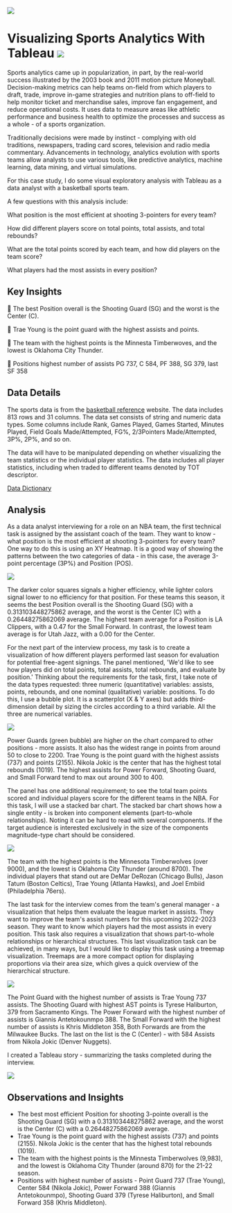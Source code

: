 <img src="images/Sports Analysis Project.png?raw=true"/>

# Visualizing Sports Analytics With Tableau <img src="/images/tableau_icon.png?raw=true"/>

Sports analytics came up in popularization, in part, by the real-world success illustrated by the 2003 book and 2011 motion picture Moneyball. Decision-making metrics can help teams on-field from which players to draft, trade, improve in-game strategies and nutrition plans to off-field to help monitor ticket and merchandise sales, improve fan engagement, and reduce operational costs. ​​​It uses data to measure areas like athletic performance and business health to optimize the processes and success as a whole - of a sports organization. 

Traditionally decisions were made by instinct - complying with old traditions, newspapers, trading card scores, television and radio media commentary. Advancements in technology, analytics evolution with sports teams allow analysts to use various tools, like predictive analytics, machine learning, data mining, and virtual simulations.

For this case study, I do some visual exploratory analysis with Tableau as a data analyst with a basketball sports team.

A few questions with this analysis include: 

What position is the most efficient at shooting 3-pointers for every team?

How did different players score on total points, total assists, and total rebounds?

What are the total points scored by each team, and how did players on the team score?

What players had the most assists in every position?


## **Key Insights**
🏀 The best Position overall is the Shooting Guard (SG) and the worst is the Center (C).

🏀 Trae Young is the point guard with the highest assists and points.

🏀 The team with the highest points is the Minnesta Timberwoves, and the lowest is Oklahoma City Thunder.

🏀 Positions highest number of assists PG 737, C 584, PF 388, SG 379, last SF 358


## **Data Details**
The sports data is from the [basketball reference](https://www.basketball-reference.com/leagues/NBA_2022_totals.html) website. The data includes 813 rows and 31 columns. The data set consists of string and numeric data types. Some columns include Rank, Games Played, Games Started, Minutes Played, Field Goals Made/Attempted, FG%, 2/3Pointers Made/Attempted, 3P%, 2P%, and so on.

The data will have to be manipulated depending on whether visualizing the team statistics or the individual player statistics. The data includes all player statistics, including when traded to different teams denoted by TOT descriptor.

[Data Dictionary](sports_data_dictionary.md)

## **Analysis**
As a data analyst interviewing for a role on an NBA team, the first technical task is assigned by the assistant coach of the team. They want to know - what position is the most efficient at shooting 3-pointers for every team?
One way to do this is using an XY Heatmap. It is a good way of showing the patterns between the two categories of data - in this case, the average 3-point percentage (3P%) and Position (POS). 

<img src="images/3pointers_Heatmap.png?raw=true"/>

The darker color squares signals a higher efficiency, while lighter colors signal lower to no efficiency for that position.
For these teams this season, it seems the best Position overall is the Shooting Guard (SG) with a 0.313103448275862 average, and the worst is the Center (C) with a 0.26448275862069 average. The highest team average for a Position is LA Clippers, with a 0.47 for the Small Forward. In contrast, the lowest team average is for Utah Jazz, with a 0.00 for the Center.


For the next part of the interview process, my task is to create a visualization of how different players performed last season for evaluation for potential free-agent signings. The panel mentioned, 'We'd like to see how players did on total points, total assists, total rebounds, and evaluate by position.' Thinking about the requirements for the task, first, I take note of the data types requested: three numeric (quantitative) variables: assists, points, rebounds, and one nominal (qualitative) variable: positions. To do this, I use a bubble plot. It is a scatterplot (X & Y axes) but adds third-dimension detail by sizing the circles according to a third variable. All the three are numerical variables. 

<img src="images/TotaRebounds_BubbleChart.PNG?raw=true"/>

Power Guards (green bubble) are higher on the chart compared to other positions - more assists. It also has the widest range in points from around 50 to close to 2200. Trae Young is the point guard with the highest assists (737) and points (2155). Nikola Jokic is the center that has the highest total rebounds (1019). The highest assists for Power Forward, Shooting Guard, and Small Forward tend to max out around 300 to 400.

The panel has one additional requirement; to see the total team points scored and individual players score for the different teams in the NBA.
For this task, I will use a stacked bar chart. The stacked bar chart shows how a single entity - is broken into component elements (part-to-whole relationships). Noting it can be hard to read with several components. If the target audience is interested exclusively in the size of the components magnitude-type chart should be considered.

<img src="images/TeamTotalPoints_StackedBar.PNG?raw=true"/>

The team with the highest points is the Minnesota Timberwolves (over 9000), and the lowest is Oklahoma City Thunder (around 8700). The individual players that stand out are DeMar DeRozan (Chicago Bulls), Jason Tatum (Boston Celtics), Trae Young (Atlanta Hawks), and Joel Embiid (Philadelphia 76ers).


The last task for the interview comes from the team's general manager - a visualization that helps them evaluate the league market in assists. 
They want to improve the team's assist numbers for this upcoming 2022-2023 season. They want to know which players had the most assists in every position. 
This task also requires a visualization that shows part-to-whole relationships or hierarchical structures. This last visualization task can be achieved, in many ways, but I would like to display this task using a treemap visualization. Treemaps are a more compact option for displaying proportions via their area size, which gives a quick overview of the hierarchical structure. 

<img src="images/TeamAssists_Treemap.PNG?raw=true"/>

The Point Guard with the highest number of assists is Trae Young 737 assists. The Shooting Guard with highest AST points is Tyrese Haliburton, 379 from Sacramento Kings. The Power Forward with the highest number of assists is Giannis Antetokounmpo 388. The Small Forward with the highest number of assists is Khris Middleton 358, Both Forwards are from the Milwaukee Bucks. The last on the list is the C (Center) - with 584 Assists from Nikola Jokic (Denver Nuggets).

I created a Tableau story - summarizing the tasks completed during the interview. 

<img src="images/Story.PNG?raw=true"/>

## **Observations and Insights**
* The best most efficient Position for shooting 3-pointe overall is the Shooting Guard (SG) with a 0.313103448275862 average, and the worst is the Center (C) with a 0.26448275862069 average.
* Trae Young is the point guard with the highest assists (737) and points (2155). Nikola Jokic is the center that has the highest total rebounds (1019). 
* The team with the highest points is the Minnesta Timberwolves (9,983), and the lowest is Oklahoma City Thunder (around 870) for the 21-22 season.
* Positions with highest number of assists - Point Guard 737 (Trae Young), Center 584 (Nikola Jokic), Power Forward 388 (Giannis Antetokounmpo),
Shooting Guard 379 (Tyrese Haliburton), and Small Forward  358 (Khris Middleton).

